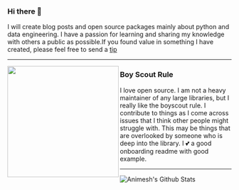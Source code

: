 ### Hi there 👋

I will create blog posts and open source packages mainly about python and data engineering.  I have a passion for learning and sharing my knowledge with others a public as possible.If you found value in something I have created, please feel free to send a [tip](https://www.buymeacoffee.com/bBdtMQO)
<!--
**Sonichigo/Sonichigo** is a ✨ _special_ ✨ repository because its `README.md` (this file) appears on your GitHub profile.
 ---
 -->
   ---

 <p>
  <img width="250" align='left' src="https://github.com/WaylonWalker/WaylonWalker/blob/main/icon/hacktoberfest.png?raw=true">
</p>

### Boy Scout Rule

I love open source.  I am not a heavy maintainer of any large libraries, but I really like the boyscout rule.  I contribute to things as I come across issues that I think other people might struggle with.  This may be things that are overlooked by someone who is deep into the library.  I 💕 a good onboarding readme with good example.
  
---


![Animesh's Github Stats](https://github-readme-stats.vercel.app/api?username=sonichigo&show_icons=true&theme=radical)

